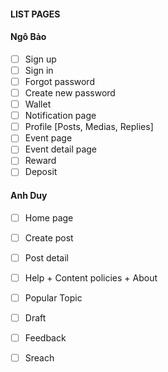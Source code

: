 #### LIST PAGES


#### Ngô Bảo
- [ ] Sign up 
- [ ] Sign in
- [ ] Forgot password
- [ ] Create new password
- [ ] Wallet
- [ ] Notification page
- [ ] Profile [Posts, Medias, Replies]
- [ ] Event page
- [ ] Event detail page
- [ ] Reward
- [ ] Deposit

#### Anh Duy
- [ ] Home page
- [ ] Create post
- [ ] Post detail
- [ ] Help + Content policies + About
- [ ] Popular Topic
- [ ] Draft 
- [ ] Feedback
- [ ] Sreach
      

 
